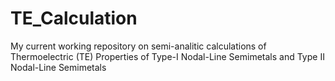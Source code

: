 # TE_Calculation
My current working repository on semi-analitic calculations of Thermoelectric (TE) Properties of Type-I Nodal-Line Semimetals  and Type II Nodal-Line Semimetals


